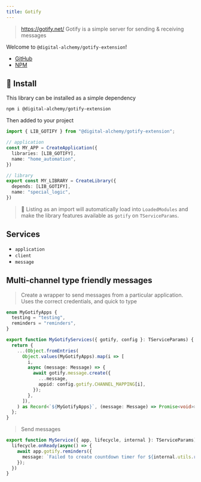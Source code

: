 ```yaml
---
title: Gotify
---
```


> https://gotify.net/
> Gotify is a simple server for sending & receiving messages

Welcome to `@digital-alchemy/gotify-extension`!

- [GitHub](https://github.com/Digital-Alchemy-TS/gotify)
- [NPM](https://www.npmjs.com/package/@digital-alchemy/gotify-extension)

## 💾 Install

This library can be installed as a simple dependency

```bash
npm i @digital-alchemy/gotify-extension
```

Then added to your project

```typescript
import { LIB_GOTIFY } from "@digital-alchemy/gotify-extension";

// application
const MY_APP = CreateApplication({
  libraries: [LIB_GOTIFY],
  name: "home_automation",
})

// library
export const MY_LIBRARY = CreateLibrary({
  depends: [LIB_GOTIFY],
  name: "special_logic",
})
```

> 🎉
> Listing as an import will automatically load into `LoadedModules` and make the library features available as `gotify` on `TServiceParams`.

## Services

- `application`
- `client`
- `message`

## Multi-channel type friendly messages

> Create a wrapper to send messages from a particular application. Uses the correct credentials, and quick to type

```typescript
enum MyGotifyApps {
  testing = "testing",
  reminders = "reminders",
}

export function MyGotifyServices({ gotify, config }: TServiceParams) {
  return {
    ...(Object.fromEntries(
      Object.values(MyGotifyApps).map(i => [
        i,
        async (message: Message) => {
          await gotify.message.create({
            ...message,
            appid: config.gotify.CHANNEL_MAPPING[i],
          });
        },
      ]),
    ) as Record<`${MyGotifyApps}`, (message: Message) => Promise<void>>),
  };
}
```

> Send messages

```typescript
export function MyService({ app, lifecycle, internal }: TServiceParams) {
  lifecycle.onReady(async() => {
    await app.gotify.reminders({
      message: `Failed to create countdown timer for ${internal.utils.relativeDate(target)}`,
    });
  })
}
```
